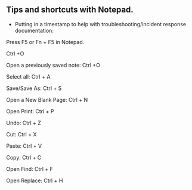 ## Tips and shortcuts with Notepad.

- Putting in a timestamp to help with troubleshooting/incident response documentation:

Press F5 or Fn + F5 in Notepad.

Ctrl +O

Open a previously saved note:
Ctrl +O

Select all:
Ctrl + A

Save/Save As:
Ctrl + S

Open a New Blank Page:
Ctrl + N

Open Print:
Ctrl + P

Undo:
Ctrl + Z

Cut:
Ctrl + X

Paste:
Ctrl + V

Copy:
Ctrl + C

Open Find:
Ctrl + F

Open Replace:
Ctrl + H
